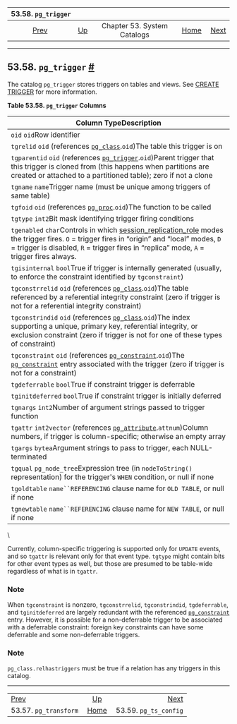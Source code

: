 

|                    53.58. `pg_trigger`                   |                                                   |                             |                                                       |                                                          |
| :------------------------------------------------------: | :------------------------------------------------ | :-------------------------: | ----------------------------------------------------: | -------------------------------------------------------: |
| [Prev](catalog-pg-transform.html "53.57. pg_transform")  | [Up](catalogs.html "Chapter 53. System Catalogs") | Chapter 53. System Catalogs | [Home](index.html "PostgreSQL 17devel Documentation") |  [Next](catalog-pg-ts-config.html "53.59. pg_ts_config") |

***

## 53.58. `pg_trigger` [#](#CATALOG-PG-TRIGGER)

The catalog `pg_trigger` stores triggers on tables and views. See [CREATE TRIGGER](sql-createtrigger.html "CREATE TRIGGER") for more information.

**Table 53.58. `pg_trigger` Columns**

| Column TypeDescription                                                                                                                                                                                                                                                                              |
| --------------------------------------------------------------------------------------------------------------------------------------------------------------------------------------------------------------------------------------------------------------------------------------------------- |
| `oid` `oid`Row identifier                                                                                                                                                                                                                                                                           |
| `tgrelid` `oid` (references [`pg_class`](catalog-pg-class.html "53.11. pg_class").`oid`)The table this trigger is on                                                                                                                                                                                |
| `tgparentid` `oid` (references [`pg_trigger`](catalog-pg-trigger.html "53.58. pg_trigger").`oid`)Parent trigger that this trigger is cloned from (this happens when partitions are created or attached to a partitioned table); zero if not a clone                                                 |
| `tgname` `name`Trigger name (must be unique among triggers of same table)                                                                                                                                                                                                                           |
| `tgfoid` `oid` (references [`pg_proc`](catalog-pg-proc.html "53.39. pg_proc").`oid`)The function to be called                                                                                                                                                                                       |
| `tgtype` `int2`Bit mask identifying trigger firing conditions                                                                                                                                                                                                                                       |
| `tgenabled` `char`Controls in which [session\_replication\_role](runtime-config-client.html#GUC-SESSION-REPLICATION-ROLE) modes the trigger fires. `O` = trigger fires in “origin” and “local” modes, `D` = trigger is disabled, `R` = trigger fires in “replica” mode, `A` = trigger fires always. |
| `tgisinternal` `bool`True if trigger is internally generated (usually, to enforce the constraint identified by `tgconstraint`)                                                                                                                                                                      |
| `tgconstrrelid` `oid` (references [`pg_class`](catalog-pg-class.html "53.11. pg_class").`oid`)The table referenced by a referential integrity constraint (zero if trigger is not for a referential integrity constraint)                                                                            |
| `tgconstrindid` `oid` (references [`pg_class`](catalog-pg-class.html "53.11. pg_class").`oid`)The index supporting a unique, primary key, referential integrity, or exclusion constraint (zero if trigger is not for one of these types of constraint)                                              |
| `tgconstraint` `oid` (references [`pg_constraint`](catalog-pg-constraint.html "53.13. pg_constraint").`oid`)The [`pg_constraint`](catalog-pg-constraint.html "53.13. pg_constraint") entry associated with the trigger (zero if trigger is not for a constraint)                                    |
| `tgdeferrable` `bool`True if constraint trigger is deferrable                                                                                                                                                                                                                                       |
| `tginitdeferred` `bool`True if constraint trigger is initially deferred                                                                                                                                                                                                                             |
| `tgnargs` `int2`Number of argument strings passed to trigger function                                                                                                                                                                                                                               |
| `tgattr` `int2vector` (references [`pg_attribute`](catalog-pg-attribute.html "53.7. pg_attribute").`attnum`)Column numbers, if trigger is column-specific; otherwise an empty array                                                                                                                 |
| `tgargs` `bytea`Argument strings to pass to trigger, each NULL-terminated                                                                                                                                                                                                                           |
| `tgqual` `pg_node_tree`Expression tree (in `nodeToString()` representation) for the trigger's `WHEN` condition, or null if none                                                                                                                                                                     |
| `tgoldtable` `name``REFERENCING` clause name for `OLD TABLE`, or null if none                                                                                                                                                                                                                       |
| `tgnewtable` `name``REFERENCING` clause name for `NEW TABLE`, or null if none                                                                                                                                                                                                                       |

\

Currently, column-specific triggering is supported only for `UPDATE` events, and so `tgattr` is relevant only for that event type. `tgtype` might contain bits for other event types as well, but those are presumed to be table-wide regardless of what is in `tgattr`.

### Note

When `tgconstraint` is nonzero, `tgconstrrelid`, `tgconstrindid`, `tgdeferrable`, and `tginitdeferred` are largely redundant with the referenced [`pg_constraint`](catalog-pg-constraint.html "53.13. pg_constraint") entry. However, it is possible for a non-deferrable trigger to be associated with a deferrable constraint: foreign key constraints can have some deferrable and some non-deferrable triggers.

### Note

`pg_class.relhastriggers` must be true if a relation has any triggers in this catalog.

***

|                                                          |                                                       |                                                          |
| :------------------------------------------------------- | :---------------------------------------------------: | -------------------------------------------------------: |
| [Prev](catalog-pg-transform.html "53.57. pg_transform")  |   [Up](catalogs.html "Chapter 53. System Catalogs")   |  [Next](catalog-pg-ts-config.html "53.59. pg_ts_config") |
| 53.57. `pg_transform`                                    | [Home](index.html "PostgreSQL 17devel Documentation") |                                    53.59. `pg_ts_config` |
